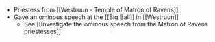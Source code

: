 - Priestess from [[Westruun - Temple of Matron of Ravens]]
- Gave an ominous speech at the [[Big Ball]] in [[Westruun]]
	- See [[Investigate the ominous speech from the Matron of Ravens priestesses]]